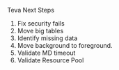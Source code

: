 Teva Next Steps

1. Fix security fails
2. Move big tables
3. Identify missing data
4. Move background to foreground. 
5. Validate MD timeout
6. Validate Resource Pool
